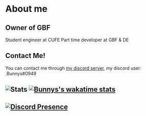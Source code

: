 # About me
## Owner of GBF 

Student engineer at CUFE
Part time developer at GBF & DE

## Contact Me!

You can contact me through [my discord server](https://discord.gg/yrM7fhgNBW), my discord user: .Bunnys#0949

![Stats](https://github-readme-stats.vercel.app/api?username=eng-bunnys&show_icons=true&theme=transparent&bg_color=00000000)
[![Bunnys's wakatime stats](https://github-readme-stats.vercel.app/api/wakatime?username=DepressedBunnys)](https://github.com/anuraghazra/github-readme-stats)
-------------------------------------------------
[![Discord Presence](https://lanyard.cnrad.dev/api/333644367539470337)](https://discord.com/users/333644367539470337)
-------------------------------------------------
